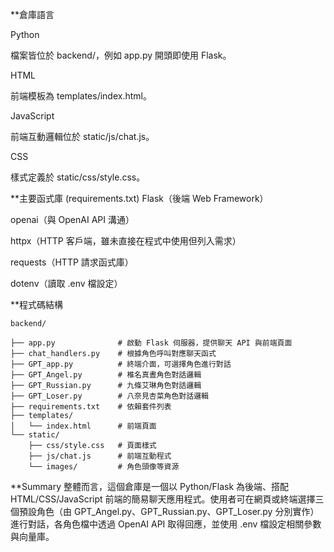 **倉庫語言

Python

檔案皆位於 backend/，例如 app.py 開頭即使用 Flask。

HTML

前端模板為 templates/index.html。

JavaScript

前端互動邏輯位於 static/js/chat.js。

CSS

樣式定義於 static/css/style.css。



**主要函式庫 (requirements.txt)
Flask（後端 Web Framework）

openai（與 OpenAI API 溝通）

httpx（HTTP 客戶端，雖未直接在程式中使用但列入需求）

requests（HTTP 請求函式庫）

dotenv（讀取 .env 檔設定）


**程式碼結構

    backend/
    
    ├── app.py              # 啟動 Flask 伺服器，提供聊天 API 與前端頁面
    ├── chat_handlers.py    # 根據角色呼叫對應聊天函式
    ├── GPT_app.py          # 終端介面，可選擇角色進行對話
    ├── GPT_Angel.py        # 椎名真晝角色對話邏輯
    ├── GPT_Russian.py      # 九條艾琳角色對話邏輯
    ├── GPT_Loser.py        # 八奈見杏菜角色對話邏輯
    ├── requirements.txt    # 依賴套件列表
    ├── templates/
    │   └── index.html      # 前端頁面
    └── static/
        ├── css/style.css   # 頁面樣式
        ├── js/chat.js      # 前端互動程式
        └── images/         # 角色頭像等資源


**Summary
整體而言，這個倉庫是一個以 Python/Flask 為後端、搭配 HTML/CSS/JavaScript 前端的簡易聊天應用程式。使用者可在網頁或終端選擇三個預設角色（由 GPT_Angel.py、GPT_Russian.py、GPT_Loser.py 分別實作）進行對話，各角色檔中透過 OpenAI API 取得回應，並使用 .env 檔設定相關參數與向量庫。
